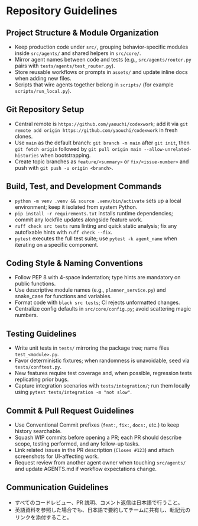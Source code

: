 # Repository Guidelines

## Project Structure & Module Organization
- Keep production code under `src/`, grouping behavior-specific modules inside `src/agents/` and shared helpers in `src/core/`.
- Mirror agent names between code and tests (e.g., `src/agents/router.py` pairs with `tests/agents/test_router.py`).
- Store reusable workflows or prompts in `assets/` and update inline docs when adding new files.
- Scripts that wire agents together belong in `scripts/` (for example `scripts/run_local.py`).

## Git Repository Setup
- Central remote is `https://github.com/yaouchi/codexwork`; add it via `git remote add origin https://github.com/yaouchi/codexwork` in fresh clones.
- Use `main` as the default branch: `git branch -m main` after `git init`, then `git fetch origin` followed by `git pull origin main --allow-unrelated-histories` when bootstrapping.
- Create topic branches as `feature/<summary>` or `fix/<issue-number>` and push with `git push -u origin <branch>`.

## Build, Test, and Development Commands
- `python -m venv .venv && source .venv/bin/activate` sets up a local environment; keep it isolated from system Python.
- `pip install -r requirements.txt` installs runtime dependencies; commit any lockfile updates alongside feature work.
- `ruff check src tests` runs linting and quick static analysis; fix any autofixable hints with `ruff check --fix`.
- `pytest` executes the full test suite; use `pytest -k agent_name` when iterating on a specific component.

## Coding Style & Naming Conventions
- Follow PEP 8 with 4-space indentation; type hints are mandatory on public functions.
- Use descriptive module names (e.g., `planner_service.py`) and snake_case for functions and variables.
- Format code with `black src tests`; CI rejects unformatted changes.
- Centralize config defaults in `src/core/config.py`; avoid scattering magic numbers.

## Testing Guidelines
- Write unit tests in `tests/` mirroring the package tree; name files `test_<module>.py`.
- Favor deterministic fixtures; when randomness is unavoidable, seed via `tests/conftest.py`.
- New features require test coverage and, when possible, regression tests replicating prior bugs.
- Capture integration scenarios with `tests/integration/`; run them locally using `pytest tests/integration -m "not slow"`.

## Commit & Pull Request Guidelines
- Use Conventional Commit prefixes (`feat:`, `fix:`, `docs:`, etc.) to keep history searchable.
- Squash WIP commits before opening a PR; each PR should describe scope, testing performed, and any follow-up tasks.
- Link related issues in the PR description (`Closes #123`) and attach screenshots for UI-affecting work.
- Request review from another agent owner when touching `src/agents/` and update AGENTS.md if workflow expectations change.

## Communication Guidelines
- すべてのコードレビュー、PR 説明、コメント返信は日本語で行うこと。
- 英語資料を参照した場合でも、日本語で要約してチームに共有し、転記元のリンクを添付すること。
